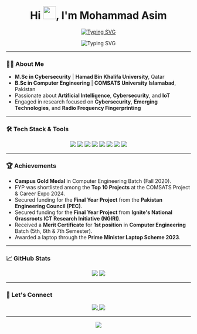 <h1 align="center">Hi <img src="https://user-images.githubusercontent.com/46846821/87522094-a135a000-c69e-11ea-899d-e8093968ef3b.gif" width="35px">, I'm Mohammad Asim</h1>
<p align="center">
  <a href="https://git.io/typing-svg"><img src="https://readme-typing-svg.herokuapp.com?font=Serif&pause=1000&color=008080&center=true&vCenter=true&width=700&lines=Computer+Engineer+%7C+M.Sc+Cybersecurity+%7C+CUI'24+%F0%9F%A5%87+" alt="Typing SVG" /></a>
</p>

<p align="center">
  <img src="https://readme-typing-svg.herokuapp.com?font=Fira+Code&size=22&pause=1000&center=true&vCenter=true&width=440&lines=Cybersecurity+Researcher;Ethical+Hacker;&color=FFA500" alt="Typing SVG" />
</p>

---

### 🙋‍♂️ About Me

- **M.Sc in Cybersecurity** | **Hamad Bin Khalifa University**, Qatar  
- **B.Sc in Computer Engineering** | **COMSATS University Islamabad**, Pakistan  
- Passionate about **Artificial Intelligence**, **Cybersecurity**, and **IoT**  
- Engaged in research focused on **Cybersecurity**, **Emerging Technologies**, and **Radio Frequency Fingerprinting**
---
### 🛠️ Tech Stack & Tools

<p align="center">
  <img src="https://img.shields.io/badge/C%2FC%2B%2B-00599C?style=for-the-badge&logo=c" />
  <img src="https://img.shields.io/badge/Python-3670A0?style=for-the-badge&logo=python&logoColor=white" />
  <img src="https://img.shields.io/badge/Bash-4EAA25?style=for-the-badge&logo=gnu-bash&logoColor=white" />
  <img src="https://img.shields.io/badge/Arduino-00979D?style=for-the-badge&logo=arduino&logoColor=white" />
  <img src="https://img.shields.io/badge/Wireshark-1679A7?style=for-the-badge&logo=wireshark&logoColor=white" />
  <img src="https://img.shields.io/badge/Metasploit-5081C1?style=for-the-badge&logo=metasploit&logoColor=white" />
  <img src="https://img.shields.io/badge/Linux-FCC624?style=for-the-badge&logo=linux&logoColor=black" />
  <img src="https://img.shields.io/badge/Burp%20Suite-FF7139?style=for-the-badge&logo=burp-suite&logoColor=white" />
</p>

---

### 🏆 Achievements

- **Campus Gold Medal** in Computer Engineering Batch (Fall 2020).
- FYP was shortlisted among the **Top 10 Projects** at the COMSATS Project & Career Expo 2024.
- Secured funding for the **Final Year Project** from the **Pakistan Engineering Council (PEC)**.
- Secured funding for the **Final Year Project** from **Ignite's National Grassroots ICT Research Initiative (NGIRI)**.
- Received a **Merit Certificate** for **1st position** in **Computer Engineering** Batch (5th, 6th & 7th Semester).
- Awarded a laptop through the **Prime Minister Laptop Scheme 2023**.


---

### 📈 GitHub Stats

<p align="center">
  <img src="https://github-readme-stats.vercel.app/api?username=xMohammadAsimx&show_icons=true&theme=radical" />
  <img src="https://github-readme-streak-stats.herokuapp.com?user=xMohammadAsimx&theme=highcontrast" />
</p>

---

### 🔗 Let's Connect

<p align="center">
  <a href="https://linkedin.com/in/mohammad-asim-0296ab2aa" target="_blank">
    <img src="https://img.shields.io/badge/LinkedIn-blue?style=for-the-badge&logo=linkedin" />
  </a>
  <a href="mailto:mohammadasim350@gmail.com">
    <img src="https://img.shields.io/badge/Gmail-red?style=for-the-badge&logo=gmail&logoColor=white" />
  </a>
</p>

---

<p align="center">
  <img src="https://quotes-github-readme.vercel.app/api?type=horizontal&theme=radical" />
</p>
